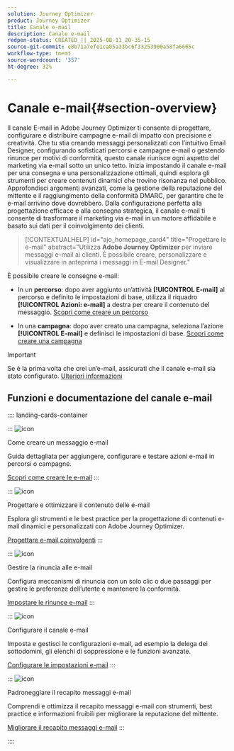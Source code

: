 ```yaml
---
solution: Journey Optimizer
product: Journey Optimizer
title: Canale e-mail
description: Canale e-mail
redpen-status: CREATED_||_2025-08-11_20-35-15
source-git-commit: e8b71a7efe1ca05a33bc6f33253900a58fa6665c
workflow-type: tm+mt
source-wordcount: '357'
ht-degree: 32%

---
```



# Canale e-mail{#section-overview}

Il canale E-mail in Adobe Journey Optimizer ti consente di progettare, configurare e distribuire campagne e-mail di impatto con precisione e creatività. Che tu stia creando messaggi personalizzati con l’intuitivo Email Designer, configurando sofisticati percorsi e campagne e-mail o gestendo rinunce per motivi di conformità, questo canale riunisce ogni aspetto del marketing via e-mail sotto un unico tetto. Inizia impostando il canale e-mail per una consegna e una personalizzazione ottimali, quindi esplora gli strumenti per creare contenuti dinamici che trovino risonanza nel pubblico. Approfondisci argomenti avanzati, come la gestione della reputazione del mittente e il raggiungimento della conformità DMARC, per garantire che le e-mail arrivino dove dovrebbero. Dalla configurazione perfetta alla progettazione efficace e alla consegna strategica, il canale e-mail ti consente di trasformare il marketing via e-mail in un motore affidabile e basato sui dati per il coinvolgimento dei clienti.


>[!CONTEXTUALHELP]
>id="ajo_homepage_card4"
>title="Progettare le e-mail"
>abstract="Utilizza **Adobe Journey Optimizer** per inviare messaggi e-mail ai clienti. È possibile creare, personalizzare e visualizzare in anteprima i messaggi in E-mail Designer."

È possibile creare le consegne e-mail:

* In un **percorso**: dopo aver aggiunto un’attività **[!UICONTROL E-mail]** al percorso e definito le impostazioni di base, utilizza il riquadro **[!UICONTROL Azioni: e-mail]** a destra per creare il contenuto del messaggio. [Scopri come creare un percorso](../using/building-journeys/journey-gs.md)

* In una **campagna**: dopo aver creato una campagna, seleziona l’azione **[!UICONTROL E-mail]** e definisci le impostazioni di base. [Scopri come creare una campagna](../using/campaigns/create-campaign.md#configure)


>[!IMPORTANT]
>
>Se è la prima volta che crei un’e-mail, assicurati che il canale e-mail sia stato configurato. [Ulteriori informazioni](../using/email/email-settings.md)

## Funzioni e documentazione del canale e-mail

:::: landing-cards-container

:::
![icon](https://cdn.experienceleague.adobe.com/icons/list-check.svg)

Come creare un messaggio e-mail

Guida dettagliata per aggiungere, configurare e testare azioni e-mail in percorsi o campagne.

[Scopri come creare le e-mail](../using/email/create-email.md)
:::

:::
![icon](https://cdn.experienceleague.adobe.com/icons/puzzle-piece.svg)

Progettare e ottimizzare il contenuto delle e-mail

Esplora gli strumenti e le best practice per la progettazione di contenuti e-mail dinamici e personalizzati con Adobe Journey Optimizer.

[Progettare e-mail coinvolgenti](design-email-landing-page.md)
:::

:::
![icon](https://cdn.experienceleague.adobe.com/icons/shield-halved.svg)

Gestire la rinuncia alle e-mail

Configura meccanismi di rinuncia con un solo clic o due passaggi per gestire le preferenze dell’utente e mantenere la conformità.

[Impostare le rinunce e-mail](../using/email/email-opt-out.md)
:::

:::
![icon](https://cdn.experienceleague.adobe.com/icons/gear.svg)

Configurare il canale e-mail

Imposta e gestisci le configurazioni e-mail, ad esempio la delega dei sottodomini, gli elenchi di soppressione e le funzioni avanzate.

[Configurare le impostazioni e-mail](configure-email-landing-page.md)
:::

:::
![icon](https://cdn.experienceleague.adobe.com/icons/chart-line.svg)

Padroneggiare il recapito messaggi e-mail

Comprendi e ottimizza il recapito messaggi e-mail con strumenti, best practice e informazioni fruibili per migliorare la reputazione del mittente.

[Migliorare il recapito messaggi e-mail](deliverability-landing-page.md)
:::

::::
